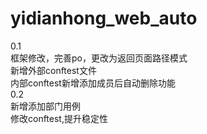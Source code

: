 # yidianhong_web_auto  
0.1  
框架修改，完善po，更改为返回页面路径模式  
新增外部conftest文件  
内部conftest新增添加成员后自动删除功能  
0.2  
新增添加部门用例  
修改conftest,提升稳定性  
